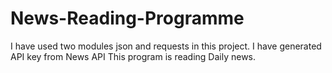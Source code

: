 # News-Reading-Programme

I have used two modules json and requests in this project.
I have generated API key from News API
This program is reading Daily news.
